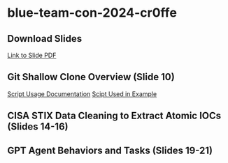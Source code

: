 # blue-team-con-2024-cr0ffe

## Download Slides
[Link to Slide PDF](https://github.com/cr0ffe/blue-team-con-2024-cr0ffe/blob/main/blueteam_con_presentation_x2024_comp.pdf)

## Git Shallow Clone Overview (Slide 10)
[Script Usage Documentation](https://github.com/cr0ffe/blue-team-con-2024-cr0ffe/blob/main/git-shallow-clone-usage.md)
[Scipt Used in Example](https://github.com/cr0ffe/blue-team-con-2024-cr0ffe/blob/main/github-shallow-clone.py)

## CISA STIX Data Cleaning to Extract Atomic IOCs (Slides 14-16)

## GPT Agent Behaviors and Tasks (Slides 19-21)
